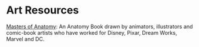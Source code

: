 # Art Resources

[Masters of Anatomy](https://www.mastersofanatomy.com): An Anatomy Book drawn by animators, illustrators and comic-book artists who have worked for Disney, Pixar, Dream Works, Marvel and DC. 